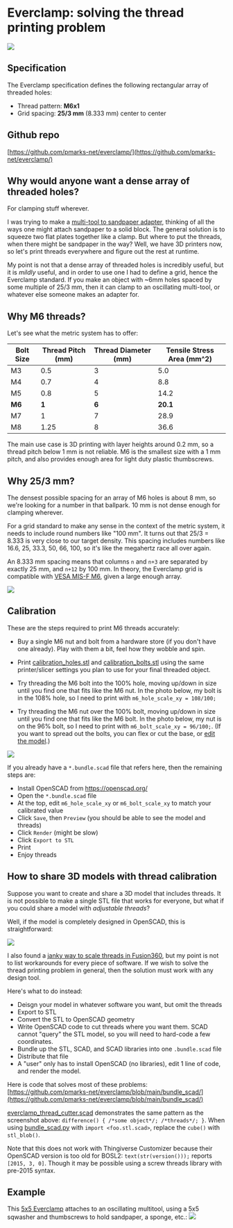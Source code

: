# Everclamp: solving the thread printing problem

![](media/everclamp_logo.png)

## Specification

The Everclamp specification defines the following rectangular array of threaded holes:

- Thread pattern: **M6x1**
- Grid spacing: **25/3 mm** (8.333 mm) center to center

## Github repo

[https://github.com/pmarks-net/everclamp/](https://github.com/pmarks-net/everclamp/)

## Why would anyone want a dense array of threaded holes?

For clamping stuff wherever.

I was trying to make a [multi-tool to sandpaper adapter](https://www.thingiverse.com/thing:6083263), thinking of all the ways one might attach sandpaper to a solid block.  The general solution is to squeeze two flat plates together like a clamp.  But where to put the threads, when there might be sandpaper in the way?  Well, we have 3D printers now, so let's print threads everywhere and figure out the rest at runtime.

My point is not that a dense array of threaded holes is incredibly useful, but it is *mildly* useful, and in order to use one I had to define a grid, hence the Everclamp standard.  If you make an object with ~6mm holes spaced by some multiple of 25/3 mm, then it can clamp to an oscillating multi-tool, or whatever else someone makes an adapter for.

## Why M6 threads?

Let's see what the metric system has to offer:

| Bolt Size | Thread Pitch (mm) | Thread Diameter (mm) | Tensile Stress Area (mm^2)|
|-----------|-------------------|----------------------|---------------------|
| M3        | 0.5               | 3                    | 5.0                 |
| M4        | 0.7               | 4                    | 8.8                 |
| M5        | 0.8               | 5                    | 14.2                |
| **M6**    | **1**             | **6**                | **20.1**            |
| M7        | 1                 | 7                    | 28.9                |
| M8        | 1.25              | 8                    | 36.6                |

The main use case is 3D printing with layer heights around 0.2 mm, so a thread pitch below 1 mm is not reliable.  M6 is the smallest size with a 1 mm pitch, and also provides enough area for light duty plastic thumbscrews.

## Why 25/3 mm?

The densest possible spacing for an array of M6 holes is about 8 mm, so we're looking for a number in that ballpark.  10 mm is not dense enough for clamping wherever.

For a grid standard to make any sense in the context of the metric system, it needs to include round numbers like "100 mm".  It turns out that 25/3 = 8.333 is very close to our target density.  This spacing includes numbers like 16.6, 25, 33.3, 50, 66, 100, so it's like the megahertz race all over again.

An 8.333 mm spacing means that columns `n` and `n+3` are separated by exactly 25 mm, and `n+12` by 100 mm.  In theory, the Everclamp grid is compatible with [VESA MIS-F M6](https://en.wikipedia.org/wiki/Flat_Display_Mounting_Interface#Variants), given a large enough array.

![](media/everclamp5x5.jpg)

## Calibration

These are the steps required to print M6 threads accurately:

- Buy a single M6 nut and bolt from a hardware store (if you don't have one already).  Play with them a bit, feel how they wobble and spin.

- Print [calibration_holes.stl](https://github.com/pmarks-net/everclamp/blob/main/calibration_holes.stl) and [calibration_bolts.stl](https://github.com/pmarks-net/everclamp/blob/main/calibration_bolts.stl) using the same printer/slicer settings you plan to use for your final threaded object.

- Try threading the M6 bolt into the 100% hole, moving up/down in size until you find one that fits like the M6 nut.  In the photo below, my bolt is in the 108% hole, so I need to print with `m6_hole_scale_xy = 108/100;`

- Try threading the M6 nut over the 100% bolt, moving up/down in size until you find one that fits like the M6 bolt.  In the photo below, my nut is on the 96% bolt, so I need to print with `m6_bolt_scale_xy = 96/100;`.  (If you want to spread out the bolts, you can flex or cut the base, or [edit the model](https://github.com/pmarks-net/everclamp/blob/main/calibration_bolts.scad).)

![](media/calibration_arrays.jpg)

If you already have a `*.bundle.scad` file that refers here, then the remaining steps are:

- Install OpenSCAD from https://openscad.org/
- Open the `*.bundle.scad` file
- At the top, edit `m6_hole_scale_xy` or `m6_bolt_scale_xy` to match your calibrated value
- Click `Save`, then `Preview` (you should be able to see the model and threads)
- Click `Render` (might be slow)
- Click `Export to STL`
- Print
- Enjoy threads

## How to share 3D models with thread calibration

Suppose you want to create and share a 3D model that includes threads. It is not possible to make a single STL file that works for everyone, but what if you could share a model with *adjustable threads*?

Well, if the model is completely designed in OpenSCAD, this is straightforward:

![](media/openscad_hole.png)

I also found a [janky way to scale threads in Fusion360](fusion360), but my point is not to list workarounds for every piece of software. If we wish to solve the thread printing problem in general, then the solution must work with any design tool.

Here's what to do instead:

- Deisgn your model in whatever software you want, but omit the threads
- Export to STL
- Convert the STL to OpenSCAD geometry
- Write OpenSCAD code to cut threads where you want them.  SCAD cannot "query" the STL model, so you will need to hard-code a few coordinates.
- Bundle up the STL, SCAD, and SCAD libraries into one `.bundle.scad` file
- Distribute that file
- A "user" only has to install OpenSCAD (no libraries), edit 1 line of code, and render the model.

Here is code that solves most of these problems: [https://github.com/pmarks-net/everclamp/blob/main/bundle_scad/](https://github.com/pmarks-net/everclamp/blob/main/bundle_scad/)

[everclamp_thread_cutter.scad](https://github.com/pmarks-net/everclamp/blob/main/bundle_scad/everclamp_thread_cutter.scad) demonstrates the same pattern as the screenshot above: `difference() { /*some object*/; /*threads*/; }`.  When using [bundle_scad.py](https://github.com/pmarks-net/everclamp/blob/main/bundle_scad/bundle_scad.py) with `import <foo.stl.scad>`, replace the `cube()` with `stl_blob()`.

Note that this does not work with Thingiverse Customizer because their OpenSCAD version is too old for BOSL2: `text(str(version()));` reports `[2015, 3, 0]`. Though it may be possible using a screw threads library with pre-2015 syntax.

## Example

This [5x5 Everclamp](https://www.thingiverse.com/thing:6083263) attaches to an oscillating multitool, using a 5x5 sqwasher and thumbscrews to hold sandpaper, a sponge, etc.:
![](media/multitool_sandpaper.jpg)
